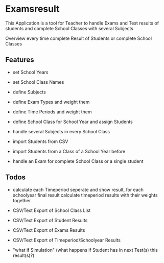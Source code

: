 # Examsresult

This Application is a tool for Teacher to handle Exams and Test results 
of students and complete School Classes with several Subjects

Overview every time complete Result of Students or complete School Classes

## Features
* set School Years
* set School Class Names
* define Subjects
* define Exam Types and weight them
* define Time Periods and weight them
* define School Class for School Year and assign Students
* handle several Subjects in every School Class

* import Students from CSV
* import Students from a Class of a School Year before

* handle an Exam for complete School Class or a single student

## Todos
* calculate each Timeperiod seperate and show result, 
for each schoolyear final result calculate timeperiod results with their weights together

* CSV/Text Export of School Class List
* CSV/Text Export of Student Results
* CSV/Text Export of Exams Results
* CSV/Text Export of Timeperiod/Schoolyear Results

* "what if Simulation" (what happens if Student has in next Test(s) this result(s)?)
